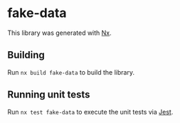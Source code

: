 # fake-data

This library was generated with [Nx](https://nx.dev).

## Building

Run `nx build fake-data` to build the library.

## Running unit tests

Run `nx test fake-data` to execute the unit tests via [Jest](https://jestjs.io).
